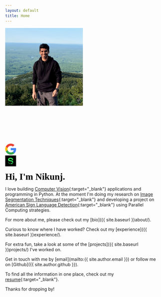```yaml
---
layout: default
title: Home
---
```


<div id="textbox">
    <div class="alignleft">
        <img src="img/nikunj.png" alt="Profile" width="250" height="250">
    </div>
    <div class="alignright">
        <br><br><br><br><br><br><br>
        <div id="element1"><a href="https://scholar.google.com/citations?user=is6g3oAAAAAJ&hl=en" target="_blank"><img src="img/google.png" alt="google-scholars" width="35" height="35"></a></div>
        <div id="element2"><a href="https://sourcerer.io/nikunjlad" target="_blank"><img src="img/sourcerer.png" alt="sourcerer" width="35" height="35"></a></div>
    </div> 
</div>
<div style="clear: both;"></div>

<span style="color:#000; font-family: 'Montserrat'; font-size: 2.1em;"><b>Hi, I'm Nikunj.</b></span>

I love building [Computer Vision](https://www.sas.com/en_us/insights/analytics/computer-vision.html){:target="_blank"} applications and programming in Python. 
At the moment I'm doing my research on [Image Segmentation Techniques](https://www.mathworks.com/discovery/image-segmentation.html){:target="_blank"} and
developing a project on [American Sign Language Detection](https://github.com/nikunjlad/ASL-Detection-Using-Convolutional-Neural-Networks){:target="_blank"} using Parallel Computing strategies.

For more about me, please check out my [bio]({{ site.baseurl }}about/).

Curious to know where I have worked? Check out my [experience]({{ site.baseurl }}experience/).

For extra fun, take a look at some of the [projects]({{ site.baseurl }}projects/) I've worked on.

Get in touch with me by [email](mailto:{{ site.author.email }}) or follow me on [Github]({{ site.author.github }}).

To find all the information in one place, check out my [resume](https://nikunjlad.github.io/resume/Nikunj_Lad.pdf){:target="_blank"}.

Thanks for dropping by!
